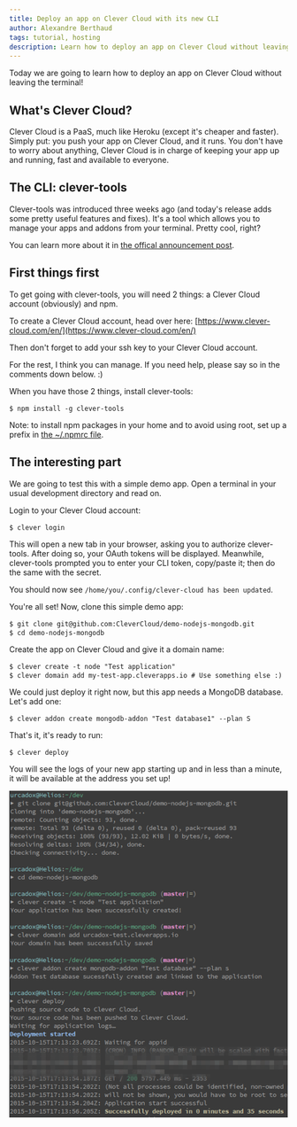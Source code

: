 ```yaml
---
title: Deploy an app on Clever Cloud with its new CLI
author: Alexandre Berthaud
tags: tutorial, hosting
description: Learn how to deploy an app on Clever Cloud without leaving your terminal
---
```


Today we are going to learn how to deploy an app on Clever Cloud without leaving
the terminal!

## What's Clever Cloud?

Clever Cloud is a PaaS, much like Heroku (except it's cheaper and faster).
Simply put: you push your app on Clever Cloud, and it runs. You don't have to
worry about anything, Clever Cloud is in charge of keeping your app up and
running, fast and available to everyone.

## The CLI: clever-tools

Clever-tools was introduced three weeks ago (and today's release adds some pretty useful features and fixes). It's a tool which allows you to manage
your apps and addons from your terminal. Pretty cool, right?

You can learn more about it in [the offical announcement post](https://www.clever-cloud.com/blog/features/2015/09/21/Public-API-available/).

## First things first

To get going with clever-tools, you will need 2 things: a Clever Cloud account
(obviously) and npm.

To create a Clever Cloud account, head over here:
[https://www.clever-cloud.com/en/](https://www.clever-cloud.com/en/)

Then don't forget to add your ssh key to your Clever Cloud account.

For the rest, I think you can manage. If you need help, please say so in the
comments down below. :)

When you have those 2 things, install clever-tools:

    $ npm install -g clever-tools

Note: to install npm packages in your home and to avoid using root, set up a
prefix in [the ~/.npmrc file](https://docs.npmjs.com/files/npmrc).

## The interesting part

We are going to test this with a simple demo app. Open a terminal in your usual
development directory and read on.

Login to your Clever Cloud account:

    $ clever login

This will open a new tab in your browser, asking you to authorize clever-tools.
After doing so, your OAuth tokens will be displayed. Meanwhile, clever-tools prompted
you to enter your CLI token, copy/paste it; then do the same with the secret.

You should now see `/home/you/.config/clever-cloud has been updated`.

You're all set! Now, clone this simple demo app:

    $ git clone git@github.com:CleverCloud/demo-nodejs-mongodb.git
    $ cd demo-nodejs-mongodb

Create the app on Clever Cloud and give it a domain name:

    $ clever create -t node "Test application"
    $ clever domain add my-test-app.cleverapps.io # Use something else :)

We could just deploy it right now, but this app needs a MongoDB database. Let's
add one:

    $ clever addon create mongodb-addon "Test database1" --plan S

That's it, it's ready to run:

    $ clever deploy

You will see the logs of your new app starting up and in less than a minute, it
will be available at the address you set up!

![Deploying an app](/files/clever-tools-deploy.png)
